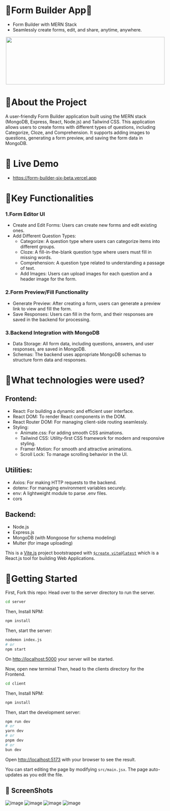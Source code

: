 # 🔸Form Builder App🔸

- Form Builder with MERN Stack
- Seamlessly create forms, edit, and share, anytime, anywhere.
<p align="center">
 <img src="https://github.com/user-attachments/assets/b63f9581-eb46-4cb6-bfd5-22f114e51326" width="500" height="150">
</p>

# 📌About the Project

A user-friendly Form Builder application built using the MERN stack (MongoDB, Express, React, Node.js) and Tailwind CSS. This application allows users to create forms with different types of questions, including Categorize, Cloze, and Comprehension. It supports adding images to questions, generating a form preview, and saving the form data in MongoDB.

# 📌 Live Demo

- https://form-builder-six-beta.vercel.app <br>

# 📌Key Functionalities

### 1.Form Editor UI

- Create and Edit Forms: Users can create new forms and edit existing ones.
- Add Different Question Types:
  - Categorize: A question type where users can categorize items into different groups.
  - Cloze: A fill-in-the-blank question type where users must fill in missing words.
  - Comprehension: A question type related to understanding a passage of text.
  - Add Images: Users can upload images for each question and a header image for the form.

### 2.Form Preview/Fill Functionality

- Generate Preview: After creating a form, users can generate a preview link to view and fill the form.
- Save Responses: Users can fill in the form, and their responses are saved in the backend for processing.

### 3.Backend Integration with MongoDB

- Data Storage: All form data, including questions, answers, and user responses, are saved in MongoDB.
- Schemas: The backend uses appropriate MongoDB schemas to structure form data and responses.

# 📌What technologies were used?

## Frontend:

- React: For building a dynamic and efficient user interface.
- React DOM: To render React components in the DOM.
- React Router DOM: For managing client-side routing seamlessly.
- Styling:
  - Animate.css: For adding smooth CSS animations.
  - Tailwind CSS: Utility-first CSS framework for modern and responsive styling.
  - Framer Motion: For smooth and attractive animations.
  - Scroll Lock: To manage scrolling behavior in the UI.

## Utilities:

- Axios: For making HTTP requests to the backend.
- dotenv: For managing environment variables securely.
- env: A lightweight module to parse .env files.
- cors

## Backend:

- Node.js
- Express.js
- MongoDB (with Mongoose for schema modeling)
- Multer (for image uploading)

This is a [Vite.js](https://vitejs.dev) project bootstrapped with [`$create vite@latest`](https://vitejs.dev/guide/) which is a React.js tool for building Web Applications.

# 📌Getting Started

First, Fork this repo:
Head over to the server directory to run the server.

```bash
cd server
```

Then, Install NPM:

```bash
npm install
```

Then, start the server:

```bash
nodemon index.js
# or
npm start
```

On [http://localhost:5000](http://localhost:5000) your server will be started.

Now, open new terminal
Then, head to the clients directory for the Frontend.

```bash
cd client
```

Then, Install NPM:

```bash
npm install
```

Then, start the development server:

```bash
npm run dev
# or
yarn dev
# or
pnpm dev
# or
bun dev
```

Open [http://localhost:5173](http://localhost:5173) with your browser to see the result.

You can start editing the page by modifying `src/main.jsx`. The page auto-updates as you edit the file.
</br>

## 📸 ScreenShots

![image](https://github.com/user-attachments/assets/6a77c11a-a744-41c7-90d8-be62531c4fe6)
![image](https://github.com/user-attachments/assets/2cff2173-7a92-499a-8667-a660b86d9c2a)
![image](https://github.com/user-attachments/assets/10e3cda5-d4e4-416a-9589-7332da481c87)
![image](https://github.com/user-attachments/assets/b83de590-1c4b-46ea-ae1c-779a2a3dd320)




